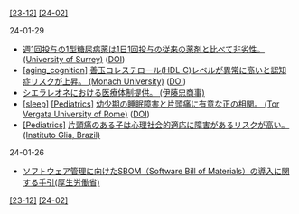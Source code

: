 [\[23-12\]](2312.md) [\[24-02\]](2402.md)

24-01-29
* [週1回投与の1型糖尿病薬は1日1回投与の従来の薬剤と比べて非劣性。 (University of Surrey)](https://www.surrey.ac.uk/news/weekly-insulin-injections-have-potential-be-effective-diabetes-management-now-common-daily-injection) ([DOI](https://doi.org/10.1016/S0140-6736(23)02179-7))
* [\[aging_cognition\]](aging_cognition.md) [善玉コレステロール(HDL-C)レベルが異常に高いと認知症リスクが上昇。 (Monach University)](https://www.monash.edu/news/articles/very-high-levels-of-good-cholesterol-may-be-associated-with-dementia-risk-study) ([DOI](https://doi.org/10.1016/j.lanwpc.2023.100963))
* [シエラレオネにおける医療体制提供。 (伊藤忠商事)](https://www.itochu.co.jp/ja/news/press/2024/240122.html)
* [\[sleep\]](sleep.md) [\[Pediatrics\]](Pediatrics.md) [幼少期の睡眠障害と片頭痛に有意な正の相関。 (Tor Vergata University of Rome)](https://art.torvergata.it/handle/2108/294254) ([DOI](https://doi.org/10.3390/jcm10163575))
* [\[Pediatrics\]](Pediatrics.md) [片頭痛のある子は心理社会的適応に障害があるリスクが高い。 (Instituto Glia, Brazil)](https://doi.org/10.1111/head.12510)

24-01-26
* [ソフトウェア管理に向けたSBOM（Software Bill of Materials）の導入に関する手引(厚生労働省)](https://www.meti.go.jp/press/2023/07/20230728004/20230728004.html)

[\[23-12\]](2312.md) [\[24-02\]](2402.md)
